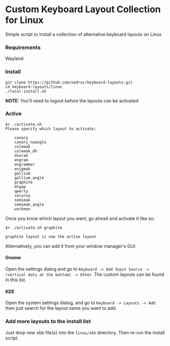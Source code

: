 # Custom Keyboard Layout Collection for Linux
Simple script to install a collection of alternative keyboard layouts on Linux

### Requirements
Wayland

### Install
```
git clone https://github.com/xedrac/keyboard-layouts.git
cd keyboard-layouts/linux
./local-install.sh
```
<b>NOTE:</b> You'll need to logout before the layouts can be activated


### Active
```
$> ./activate.sh
Please specify which layout to activate:

    canary
    canary_noangle
    colemak
    colemak_dh
    dvorak
    engram
    engrammer
    enigmak
    gallium
    gallium_angle
    graphite
    mtgap
    qwerty
    recurva
    semimak
    semimak_angle
    workman
```

Once you know which layout you want, go ahead and activate it like so:
```
$> ./activate.sh graphite

graphite layout is now the active layout
```

Alternatively, you can add it from your window manager's GUI.

#### Gnome
Open the settings dialog and go to `Keyboard -> Add Input Source -> (vertical dots at the bottom) -> Other`.  The custom layouts can be found in this list.

#### KDE
Open the system settings dialog, and go to `Keyboard -> Layouts -> Add` then just search for the layout name you want to add.

### Add more layouts to the install list
Just drop new xkb file(s) into the `linux/xkb` directory.  Then re-run the install script.
